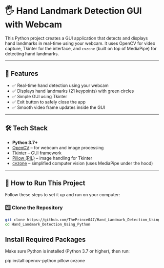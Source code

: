 # 🖐️ Hand Landmark Detection GUI with Webcam

This Python project creates a GUI application that detects and displays hand landmarks in real-time using your webcam. It uses OpenCV for video capture, Tkinter for the interface, and `cvzone` (built on top of MediaPipe) for detecting hand landmarks.

---

## 📌 Features

- ✅ Real-time hand detection using your webcam  
- ✅ Displays hand landmarks (21 keypoints) with green circles  
- ✅ Simple GUI using Tkinter  
- ✅ Exit button to safely close the app  
- ✅ Smooth video frame updates inside the GUI

---

## 🛠️ Tech Stack

- **Python 3.7+**
- [OpenCV](https://opencv.org/) – for webcam and image processing
- [Tkinter](https://docs.python.org/3/library/tkinter.html) – GUI framework
- [Pillow (PIL)](https://python-pillow.org/) – image handling for Tkinter
- [cvzone](https://github.com/cvzone/cvzone) – simplified computer vision (uses MediaPipe under the hood)

---

## 🚀 How to Run This Project

Follow these steps to set it up and run on your computer:

### 1️⃣ Clone the Repository

```bash
git clone https://github.com/ThePrince047/Hand_Landmark_Detection_Using_Python.git
cd Hand_Landmark_Detection_Using_Python
```

## Install Required Packages
Make sure Python is installed (Python 3.7 or higher), then run:

pip install opencv-python pillow cvzone


